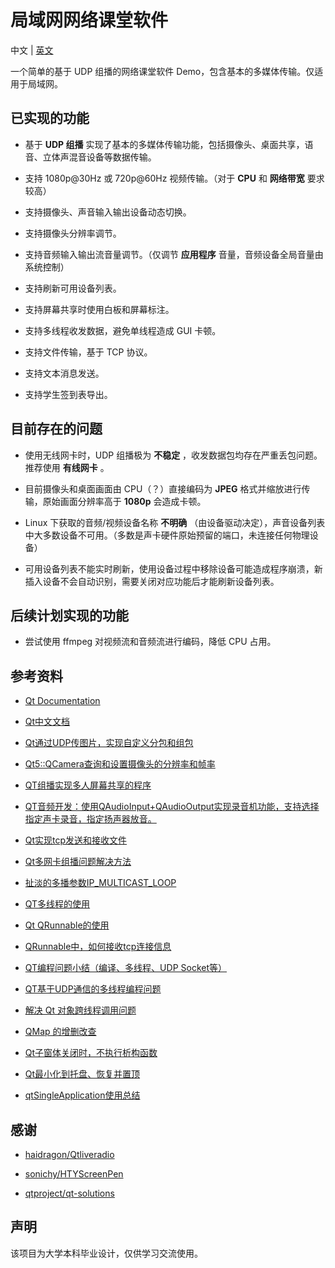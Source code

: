 # 局域网网络课堂软件
 中文 | [英文](https://github.com/zty199/NetworkClassroom_LAN)

 一个简单的基于 UDP 组播的网络课堂软件 Demo，包含基本的多媒体传输。仅适用于局域网。

## 已实现的功能
* 基于 **UDP 组播** 实现了基本的多媒体传输功能，包括摄像头、桌面共享，语音、立体声混音设备等数据传输。

* 支持 1080p@30Hz 或 720p@60Hz 视频传输。（对于 **CPU** 和 **网络带宽** 要求较高）

* 支持摄像头、声音输入输出设备动态切换。

* 支持摄像头分辨率调节。

* 支持音频输入输出流音量调节。（仅调节 **应用程序** 音量，音频设备全局音量由系统控制）

* 支持刷新可用设备列表。

* 支持屏幕共享时使用白板和屏幕标注。

* 支持多线程收发数据，避免单线程造成 GUI 卡顿。

* 支持文件传输，基于 TCP 协议。

* 支持文本消息发送。

* 支持学生签到表导出。

## 目前存在的问题
* 使用无线网卡时，UDP 组播极为 **不稳定** ，收发数据包均存在严重丢包问题。推荐使用 **有线网卡** 。

* 目前摄像头和桌面画面由 CPU（？）直接编码为 **JPEG** 格式并缩放进行传输，原始画面分辨率高于 **1080p** 会造成卡顿。

* Linux 下获取的音频/视频设备名称 **不明确** （由设备驱动决定），声音设备列表中大多数设备不可用。（多数是声卡硬件原始预留的端口，未连接任何物理设备）

* 可用设备列表不能实时刷新，使用设备过程中移除设备可能造成程序崩溃，新插入设备不会自动识别，需要关闭对应功能后才能刷新设备列表。

## 后续计划实现的功能
* 尝试使用 ffmpeg 对视频流和音频流进行编码，降低 CPU 占用。

## 参考资料
* [Qt Documentation](https://doc.qt.io/)

* [Qt中文文档](https://www.qtdoc.cn/)

* [Qt通过UDP传图片，实现自定义分包和组包](https://blog.csdn.net/caoshangpa/article/details/52681572)

* [Qt5::QCamera查询和设置摄像头的分辨率和帧率](https://blog.csdn.net/qq_28581781/article/details/99707091)

* [QT组播实现多人屏幕共享的程序](https://blog.csdn.net/jklinux/article/details/72236372)

* [QT音频开发：使用QAudioInput+QAudioOutput实现录音机功能，支持选择指定声卡录音，指定扬声器放音。](https://blog.csdn.net/xiaolong1126626497/article/details/105669037)

* [Qt实现tcp发送和接收文件](https://blog.csdn.net/weixin_40355471/article/details/110391887)

* [Qt多网卡组播问题解决方法](https://blog.csdn.net/sun_xf1/article/details/106423552)

* [扯淡的多播参数IP_MULTICAST_LOOP](https://blog.csdn.net/weixin_34014277/article/details/89985878)

* [QT多线程的使用](https://www.cnblogs.com/coolcpp/p/qt-thread.html)

* [Qt QRunnable的使用](https://blog.csdn.net/qq_43711348/article/details/103983857)

* [QRunnable中，如何接收tcp连接信息](https://jingyan.baidu.com/article/dca1fa6f140f54f1a440520b.html)

* [QT编程问题小结（编译、多线程、UDP Socket等）](https://blog.csdn.net/rabbitjerry/article/details/70947807)

* [QT基于UDP通信的多线程编程问题](https://blog.csdn.net/kamereon/article/details/49582617)

* [解决 Qt 对象跨线程调用问题](https://blog.csdn.net/u012321968/article/details/108214644)

* [QMap 的增删改查](https://blog.csdn.net/hejinjing_tom_com/article/details/48103455)

* [Qt子窗体关闭时，不执行析构函数](https://blog.csdn.net/u012199908/article/details/40109169)

* [Qt最小化到托盘、恢复并置顶](https://blog.csdn.net/wayrboy/article/details/79117012)

* [qtSingleApplication使用总结](https://blog.csdn.net/iamsujin/article/details/53257038)

## 感谢
* [haidragon/Qtliveradio](https://github.com/haidragon/Qtliveradio)

* [sonichy/HTYScreenPen](https://github.com/sonichy/HTYScreenPen)

* [qtproject/qt-solutions](https://github.com/qtproject/qt-solutions)

## 声明
该项目为大学本科毕业设计，仅供学习交流使用。
